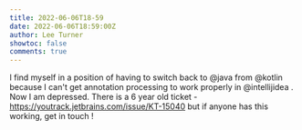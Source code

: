 ```yaml
---
title: 2022-06-06T18-59
date: 2022-06-06T18:59:00Z
author: Lee Turner
showtoc: false
comments: true
---
```


I find myself in a position of having to switch back to @java from @kotlin because I can't get annotation processing to work properly in @intellijidea . Now I am depressed. There is a 6 year old ticket - https://youtrack.jetbrains.com/issue/KT-15040 but if anyone has this working, get in touch !

